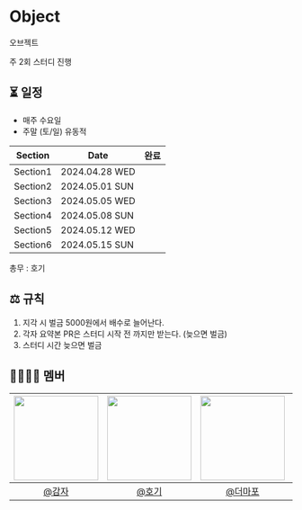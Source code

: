 # Object
오브젝트

주 2회 스터디 진행

## ⏳ 일정
- 매주 수요일
- 주말 (토/일) 유동적

| Section  |Date| 완료 |
|----------|--| -- |
| Section1 |2024.04.28 WED|   |
| Section2 |2024.05.01 SUN|   |
| Section3 |2024.05.05 WED|   |
| Section4 |2024.05.08 SUN|   |
| Section5 |2024.05.12 WED|   |
| Section6 |2024.05.15 SUN|   |

총무 : 호기

## ⚖️ 규칙
1. 지각 시 벌금 5000원에서 배수로 늘어난다.
2. 각자 요약본 PR은 스터디 시작 전 까지만 받는다. (늦으면 벌금)
3. 스터디 시간 늦으면 벌금

## 👨‍👨‍👦‍👦 멤버
|<img src="https://avatars.githubusercontent.com/jihunParkkk" width=150> | <img src="https://avatars.githubusercontent.com/hoyeonyy" width=150> | <img src="https://avatars.githubusercontent.com/sgo722" width=150> | <img src="https://avatars.githubusercontent.com/SongGwanSeok" width=150> | 
|:--:|:--:|:--:|:--:|
| [@감자](https://github.com/jihunparkkk) | [@호기](https://github.com/hoyeonyy)|[@더마포](https://github.com/sgo722)| [@석마](https://github.com/SongGwanSeok)| 
